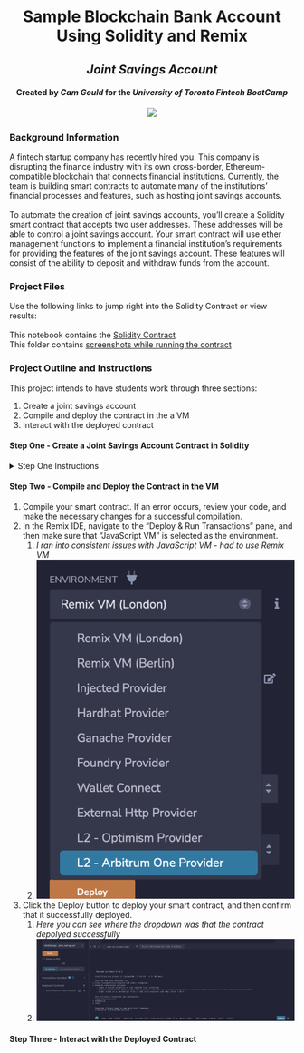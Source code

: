 <h1 align="center">Sample Blockchain Bank Account Using Solidity and Remix</h1>
<h2 align="center"><em>Joint Savings Account</em></h2>
<h4 align="center"> Created by <em>Cam Gould</em> for the <em>University of Toronto Fintech BootCamp</em> </h4>

<p align="center">
  <img
    src="https://blog.cakedefi.com/content/images/2021/07/istockphoto-1226293128-612x612.jpeg"
  >
</p>

### Background Information
A fintech startup company has recently hired you. This company is disrupting the finance industry with its own cross-border, Ethereum-compatible blockchain that connects financial institutions. Currently, the team is building smart contracts to automate many of the institutions’ financial processes and features, such as hosting joint savings accounts.
<br>
<br>
To automate the creation of joint savings accounts, you’ll create a Solidity smart contract that accepts two user addresses. These addresses will be able to control a joint savings account. Your smart contract will use ether management functions to implement a financial institution’s requirements for providing the features of the joint savings account. These features will consist of the ability to deposit and withdraw funds from the account.
<br>
### Project Files
Use the following links to jump right into the Solidity Contract or view results:
<br>
<br>
This notebook contains the [Solidity Contract](https://github.com/CamGould/Solidity_Project/blob/main/Solidity%20Code/Joint_Savings.sol)
<br>
This folder contains [screenshots while running the contract](https://github.com/CamGould/Solidity_Project/tree/main/Execution_Results)
<br>
### Project Outline and Instructions
This project intends to have students work through three sections:
1. Create a joint savings account
2. Compile and deploy the contract in the a VM
3. Interact with the deployed contract
#### Step One - Create a Joint Savings Account Contract in Solidity 
<details>
  <summary>Step One Instructions</summary> 
  
  1. From the provided *starter code*, open the Solidity file named *joint_savings.sol* in the **Remix IDE**.
  2. Define a new contract named *JointSavings*
  3. Define the following variables in the new contract:
      1. Two variables of type address payable named *accountOne and accountTwo*
      2. A variable of type address public named *lastToWithdraw*
      3. Two variables of type uint public named *lastWithdrawAmount and contractBalance*
  4. Define a function named *withdraw* that accepts two arguments: amount of type uint and recipient of type payable address. In this function, code the following:
      1. Define a require statement that checks if recipient is equal to either accountOne or accountTwo. If it isn’t, the require statement returns the “You don't own this account!” text.
      2. Define a require statement that checks if balance is sufficient for accomplishing the withdrawal operation. If there are insufficient funds, it returns the “Insufficient funds!” text.
      3. Add an if statement to check if lastToWithdraw is not equal (!=) to recipient. If it’s not equal, set it to the current value of recipient.
      4. Call the transfer function of the recipient, and pass it the amount to transfer as an argument.
      5. Set lastWithdrawAmount equal to amount.
      6. Set the contractBalance variable equal to the balance of the contract by using *address(this).balance* to reflect the new balance of the contract.
  5. Define a public payable function named deposit. In this function, code the following:
      1. Set the contractBalance variable equal to the balance of the contract by using *address(this).balance*.
  6. Define a public function named setAccounts that takes two address payable arguments, named account1 and account2. In the body of the function, set the values of accountOne and accountTwo to account1 and account2, respectively.
  7. Add a fallback function so that your contract can store ether that’s sent from outside the deposit function.
  
</details>
      
#### Step Two - Compile and Deploy the Contract in the VM
1. Compile your smart contract. If an error occurs, review your code, and make the necessary changes for a successful compilation.
2. In the Remix IDE, navigate to the “Deploy & Run Transactions” pane, and then make sure that “JavaScript VM” is selected as the environment.
    1. *I ran into consistent issues with JavaScript VM - had to use Remix VM*
    2. ![](https://github.com/CamGould/Solidity_Project/blob/main/Execution_Results/Javascript%20Vm%20not%20available.png?raw=true)
3. Click the Deploy button to deploy your smart contract, and then confirm that it successfully deployed.
    1. *Here you can see where the dropdown was that the contract depolyed successfully*
    2. ![](https://github.com/CamGould/Solidity_Project/blob/main/Execution_Results/Contract%20Deployed%20Successfully.png?raw=true)

#### Step Three - Interact with the Deployed Contract
